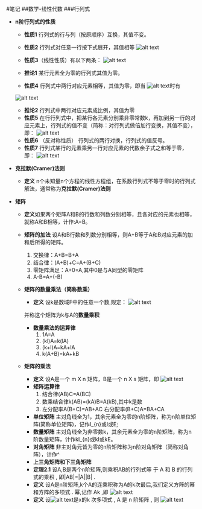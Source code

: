 <script type="text/javascript"
  src="http://cdn.mathjax.org/mathjax/latest/MathJax.js?config=TeX-AMS-MML_HTMLorMML">
</script>


#笔记
##数学-线性代数
###行列式
+ **n阶行列式的性质**

    + **性质1** 行列式的行与列（按原顺序）互换，其值不变。

    + **性质2** 行列式对任意一行按下式展开，其值相等
    ![alt text](https://github.com/zhanghaocore/Note_ML/blob/Note_ML_local/mathImg/hanglieshi_nature_2.png "n阶行列式的性质2")
    + **性质3**（线性性质）有以下两条：
    ![alt text](https://github.com/zhanghaocore/Note_ML/blob/Note_ML_local/mathImg/hanglieshi_nature_3.png "n阶行列式的性质3")
    + **推论1** 某行元素全为零的行列式其值为零。
    + **性质4** 行列式中两行对应元素相等，其值为零，即当 
    ![alt text](https://github.com/zhanghaocore/Note_ML/blob/Note_ML_local/mathImg/hanglieshi_nature_4_1.png "n阶行列式的性质3")时有
    
    ![alt text](https://github.com/zhanghaocore/Note_ML/blob/Note_ML_local/mathImg/hanglieshi_nature_4.png "n阶行列式的性质4")
    + **推论2** 行列式中两行对应元素成比例，其值为零
    + **性质5** 在行行列式中，把某行各元素分别乘非零常数k，再加到另一行的对应元素上，行列式的值不变（简称：对行列式做倍加行变换，其值不变），即：
    ![alt text](https://github.com/zhanghaocore/Note_ML/blob/Note_ML_local/mathImg/hanglieshi_nature_5.png "n阶行列式的性质5")
    + **性质6** （反对称性质） 行列式的两行对换，行列式的值反号。
    + **性质7** 行列式某行的元素乘另一行对应元素的代数余子式之和等于零，即：
    ![alt text](https://github.com/zhanghaocore/Note_ML/blob/Note_ML_local/mathImg/hanglieshi_nature_7.png "n阶行列式的性质7")
+ **克拉默(Cramer)法则**
    + **定义** n个未知量n个方程的线性方程组，在系数行列式不等于零时的行列式解法，通常称为**克拉默(Cramer)法则**
+ **矩阵**
    + **定义**如果两个矩阵A和B的行数和列数分别相等，且各对应的元素也相等，就称A和B相等，计作:A=B。
    +  **矩阵的加法** 设A和B行数和列数分别相等，则A+B等于A和B对应元素的加和后所得的矩阵。
        1. 交换律：A+B=B+A
        2. 结合律：(A+B)+C=A+(B+C)
        3. 零矩阵满足：A+0=A,其中0是与A同型的零矩阵
        4. A-B=A+(-B)
    +  **矩阵的数量乘法（简称数乘）**
        + **定义** 设k是数域F中的任意一个数,规定：
            ![alt text](https://github.com/zhanghaocore/Note_ML/blob/Note_ML_local/mathImg/matrix_dingyi_2.4.png "矩阵数乘定义")

        并称这个矩阵为k与A的**数量乘积**

        + **数量乘法的运算律**
            1. 1A=A
            2. (kl)A=k(lA)
            3. (k+l)A=kA+lA
            4. k(A+B)=kA+kB
    + **矩阵的乘法**
        + **定义** 设A是一个 m X n 矩阵，B是一个 n X s 矩阵，即
        ![alt text](https://github.com/zhanghaocore/Note_ML/blob/Note_ML_local/mathImg/matrix_dingyi_2.5.png "矩阵乘法定义")
        + **矩阵运算律**
            1. 结合律(AB)C=A(BC)
            2. 数乘结合律k(AB)=(kA)B=A(kB),其中k是数
            3. 左分配率A(B+C)=AB+AC
               右分配率(B+C)A=BA+CA
        + **单位矩阵** 主对角线全为1，其余元素全为零的n阶矩阵，称为n阶单位矩阵(简称单位矩阵)，记作I_{n}或I或E;
        + **数量矩阵** 主对角线全为非零数k，其余元素全为零的n阶矩阵，称为n阶数量矩阵，计作kI_{n}或kI或kE。
        + **对角矩阵** 非主对角元皆为零的n阶矩阵称为n阶对角矩阵（简称对角阵），计作^
        + **上三角矩阵和下三角矩阵**
        + **定理2.1** 设A,B是两个n阶矩阵,则乘积AB的行列式等 于 A 和 B 的行列式的乘积 , 即|AB|=|A||B| .
        + **定义** 设A是n阶矩阵,k个A的连乘积称为A的k次最后,我们定义方阵的幂和方阵的多项式 . 幂,记作 Ak ,即 
        ![alt text](https://github.com/zhanghaocore/Note_ML/blob/Note_ML_local/mathImg/matrix_dingyi_2.9.png "矩阵定义2.9")
        + **定义** 设![alt text](https://github.com/zhanghaocore/Note_ML/blob/Note_ML_local/mathImg/matrix_dingyi_2.10_1.png "矩阵定义2.10")是x的k 次多项式 , A 是 n 阶矩阵 , 则
        ![alt text](https://github.com/zhanghaocore/Note_ML/blob/Note_ML_local/mathImg/matrix_dingyi_2.10_2.png "矩阵定义2.10")






